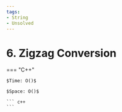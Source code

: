 ```yaml
---
tags:
- String
- Unsolved
---
```



# 6. Zigzag Conversion

=== "C++"

    $Time: O()$

    $Space: O()$

    ``` c++
    ```
